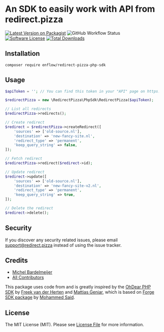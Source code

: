 # An SDK to easily work with API from redirect.pizza

[![Latest Version on Packagist](https://img.shields.io/packagist/v/enflow/redirect-pizza-php-sdk.svg?style=flat-square)](https://packagist.org/packages/enflow/redirect-pizza-php-sdk)
![GitHub Workflow Status](https://github.com/enflow/redirect-pizza-php-sdk/workflows/run-tests/badge.svg)
[![Software License](https://img.shields.io/badge/license-MIT-brightgreen.svg?style=flat-square)](LICENSE.md)
[![Total Downloads](https://img.shields.io/packagist/dt/enflow/redirect-pizza-php-sdk.svg?style=flat-square)](https://packagist.org/packages/enflow/redirect-pizza-php-sdk)

## Installation

```composer require enflow/redirect-pizza-php-sdk```

## Usage

```php
$apiToken = ''; // You can find this token in your "API" page on https://redirect.pizza

$redirectPizza = new \RedirectPizza\PhpSdk\RedirectPizza($apiToken);

// List all redirects
$redirectPizza->redirects();

// Create redirect
$redirect = $redirectPizza->createRedirect([
    'sources' => ['old-source.nl'],
    'destination' => 'new-fancy-site.nl',
    'redirect_type' => 'permanent',
    'keep_query_string' => false,
]);

// Fetch redirect
$redirectPizza->redirect($redirect->id);

// Update redirect
$redirect->update([
    'sources' => ['old-source.nl'],
    'destination' => 'new-fancy-site-v2.nl',
    'redirect_type' => 'permanent',
    'keep_query_string' => true,
]);

// Delete the redirect
$redirect->delete();
```

## Security

If you discover any security related issues, please email support@redirect.pizza instead of using the issue tracker.

## Credits

- [Michel Bardelmeijer](https://github.com/mbardelmeijer)
- [All Contributors](../../contributors)

This package uses code from and is greatly inspired by the [OhDear PHP SDK](https://github.com/ohdearapp/ohdear-php-sdk) by [Freek van der Herten](https://github.com/freekmurze) and [Mattias Geniar](https://github.com/mattiasgeniar), which is based on [Forge SDK package](https://github.com/themsaid/forge-sdk) by [Mohammed Said](https://github.com/themsaid).

## License

The MIT License (MIT). Please see [License File](LICENSE.md) for more information.

